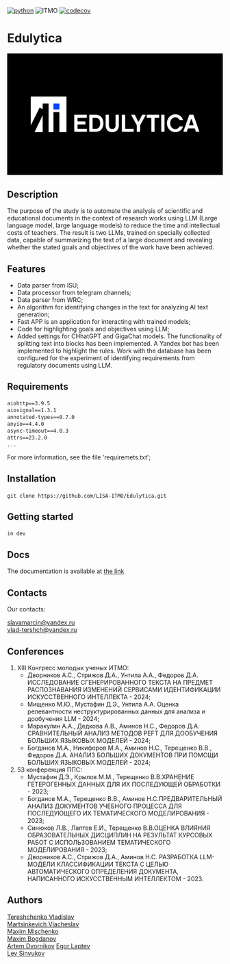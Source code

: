 [![python](https://badgen.net/badge/python/3.9|3.10|3.11/blue?icon=python)](https://www.python.org/)
![ITMO](https://raw.githubusercontent.com/aimclub/open-source-ops/43bb283758b43d75ec1df0a6bb4ae3eb20066323/badges/ITMO_badge_rus.svg)
[![codecov](https://codecov.io/gh/LISA-ITMO/Edulytica/graph/badge.svg?token=L1I8M0KDS6)](https://codecov.io/gh/LISA-ITMO/Edulytica)

# Edulytica
![logo](.github/workflows/sources/logo2.png)
## Description
The purpose of the study is to automate the analysis of scientific and educational documents in the context of 
research works using LLM (Large language model, large language models) to reduce the time and intellectual costs of 
teachers. The result is two LLMs, trained on specially collected data, capable of summarizing the text of a large 
document and revealing whether the stated goals and objectives of the work have been achieved.

## Features
- Data parser from ISU;
- Data processor from telegram channels;
- Data parser from WRC;
- An algorithm for identifying changes in the text for analyzing AI text generation;
- Fast APP is an application for interacting with trained models;
- Code for highlighting goals and objectives using LLM;
- Added settings for CHhatGPT and GigaChat models. The functionality of splitting text into blocks has been implemented. A Yandex bot has been implemented to highlight the rules. Work with the database has been configured for the experiment of identifying requirements from regulatory documents using LLM.

## Requirements
```
aiohttp==3.9.5
aiosignal==1.3.1
annotated-types==0.7.0
anyio==4.4.0
async-timeout==4.0.3
attrs==23.2.0
...
```
For more information, see the file 'requiremets.txt';

## Installation
```git clone https://github.com/LISA-ITMO/Edulytica.git```

## Getting started
```in dev```

## Docs
The documentation is available at [the link](https://lisa-itmo.github.io/Edulytica/index.html)

## Contacts
Our contacts:

slavamarcin@yandex.ru\
vlad-tershch@yandex.ru

## Conferences
1) XIII Конгресс молодых ученых ИТМО:
   - Дворников А.С., Стрижов Д.А., Унтила А.А., Федоров Д.А. ИССЛЕДОВАНИЕ СГЕНЕРИРОВАННОГО ТЕКСТА НА ПРЕДМЕТ РАСПОЗНАВАНИЯ ИЗМЕНЕНИЙ СЕРВИСАМИ ИДЕНТИФИКАЦИИ ИСКУССТВЕННОГО ИНТЕЛЛЕКТА - 2024;
   - Мищенко М.Ю., Мустафин Д.Э., Унтила А.А. Оценка релевантности неструктурированных данных для анализа и дообучения LLM - 2024;
   - Маракулин А.А., Дедкова А.В., Аминов Н.С., Федоров Д.А. СРАВНИТЕЛЬНЫЙ АНАЛИЗ МЕТОДОВ PEFT ДЛЯ ДООБУЧЕНИЯ БОЛЬШИХ ЯЗЫКОВЫХ МОДЕЛЕЙ - 2024;
   - Богданов М.А., Никифоров М.А., Аминов Н.С., Терещенко В.В., Федоров Д.А. АНАЛИЗ БОЛЬШИХ ДОКУМЕНТОВ ПРИ ПОМОЩИ БОЛЬШИХ ЯЗЫКОВЫХ МОДЕЛЕЙ - 2024;
2) 53 конференция ППС:
   - Мустафин Д.Э., Крылов М.М., Терещенко В.В.ХРАНЕНИЕ ГЕТЕРОГЕННЫХ ДАННЫХ ДЛЯ ИХ ПОСЛЕДУЮЩЕЙ ОБРАБОТКИ - 2023;
   - Богданов М.А., Терещенко В.В., Аминов Н.С.ПРЕДВАРИТЕЛЬНЫЙ АНАЛИЗ ДОКУМЕНТОВ УЧЕБНОГО ПРОЦЕССА ДЛЯ ПОСЛЕДУЮЩЕГО ИХ ТЕМАТИЧЕСКОГО МОДЕЛИРОВАНИЯ - 2023;
   - Синюков Л.В., Лаптев Е.И., Терещенко В.В.ОЦЕНКА ВЛИЯНИЯ ОБРАЗОВАТЕЛЬНЫХ ДИСЦИПЛИН НА РЕЗУЛЬТАТ КУРСОВЫХ РАБОТ С ИСПОЛЬЗОВАНИЕМ ТЕМАТИЧЕСКОГО МОДЕЛИРОВАНИЯ - 2023;
   - Дворников А.С., Стрижов Д.А., Аминов Н.С. РАЗРАБОТКА LLM-МОДЕЛИ КЛАССИФИКАЦИИ ТЕКСТА С ЦЕЛЬЮ АВТОМАТИЧЕСКОГО ОПРЕДЕЛЕНИЯ ДОКУМЕНТА, НАПИСАННОГО ИСКУССТВЕННЫМ ИНТЕЛЛЕКТОМ - 2023.

## Authors
[Tereshchenko Vladislav](https://github.com/Vl-Tershch)\
[Martsinkevich Viacheslav](https://github.com/slavamarcin)\
[Maxim Mischenko](https://github.com/L33tl)\
[Maxim Bogdanov](https://github.com/exPriceD)\
[Artem Dvornikov](https://github.com/DvornikovArtem)
[Egor Laptev](https://github.com/EgorLaptev)\
[Lev Sinyukov](https://github.com/MrL013)